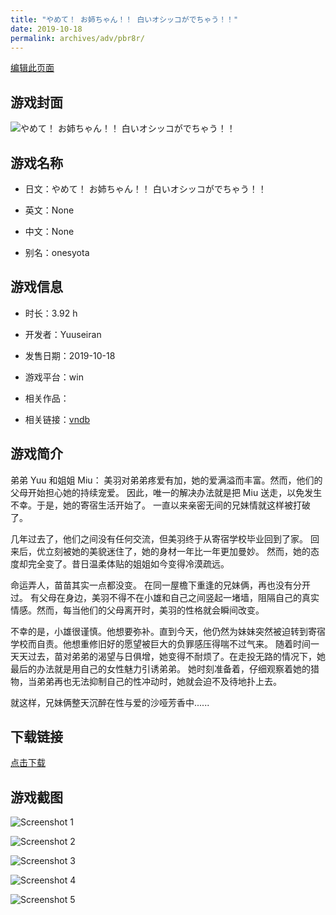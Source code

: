 ```yaml
---
title: "やめて！ お姉ちゃん！！ 白いオシッコがでちゃう！！"
date: 2019-10-18
permalink: archives/adv/pbr8r/
---
```

[编辑此页面](https://github.com/ACG-3/ADV3-source/blob/main/source/_posts/%E3%82%84%E3%82%81%E3%81%A6%EF%BC%81%20%E3%81%8A%E5%A7%89%E3%81%A1%E3%82%83%E3%82%93%EF%BC%81%EF%BC%81%20%E7%99%BD%E3%81%84%E3%82%AA%E3%82%B7%E3%83%83%E3%82%B3%E3%81%8C%E3%81%A7%E3%81%A1%E3%82%83%E3%81%86%EF%BC%81%EF%BC%81.md)

## 游戏封面

![やめて！ お姉ちゃん！！ 白いオシッコがでちゃう！！](https://pan.timero.xyz/d/onedrive/img_lib_001/%E3%82%84%E3%82%81%E3%81%A6%EF%BC%81%20%E3%81%8A%E5%A7%89%E3%81%A1%E3%82%83%E3%82%93%EF%BC%81%EF%BC%81%20%E7%99%BD%E3%81%84%E3%82%AA%E3%82%B7%E3%83%83%E3%82%B3%E3%81%8C%E3%81%A7%E3%81%A1%E3%82%83%E3%81%86%EF%BC%81%EF%BC%81_cover.avif)


## 游戏名称

- 日文：やめて！ お姉ちゃん！！ 白いオシッコがでちゃう！！
- 英文：None
- 中文：None

- 别名：onesyota


## 游戏信息

- 时长：3.92 h
- 开发者：Yuuseiran
- 发售日期：2019-10-18
- 游戏平台：win
- 相关作品：

- 相关链接：[vndb](https://vndb.org/v26757)


## 游戏简介

弟弟 Yuu 和姐姐 Miu：
美羽对弟弟疼爱有加，她的爱满溢而丰富。然而，他们的父母开始担心她的持续宠爱。
因此，唯一的解决办法就是把 Miu 送走，以免发生不幸。于是，她的寄宿生活开始了。
一直以来亲密无间的兄妹情就这样被打破了。

几年过去了，他们之间没有任何交流，但美羽终于从寄宿学校毕业回到了家。
回来后，优立刻被她的美貌迷住了，她的身材一年比一年更加曼妙。
然而，她的态度却完全变了。昔日温柔体贴的姐姐如今变得冷漠疏远。

命运弄人，苗苗其实一点都没变。
在同一屋檐下重逢的兄妹俩，再也没有分开过。
有父母在身边，美羽不得不在小雄和自己之间竖起一堵墙，阻隔自己的真实情感。然而，每当他们的父母离开时，美羽的性格就会瞬间改变。

不幸的是，小雄很谨慎。他想要弥补。直到今天，他仍然为妹妹突然被迫转到寄宿学校而自责。他想重修旧好的愿望被巨大的负罪感压得喘不过气来。
随着时间一天天过去，苗对弟弟的渴望与日俱增，她变得不耐烦了。在走投无路的情况下，她最后的办法就是用自己的女性魅力引诱弟弟。
她时刻准备着，仔细观察着她的猎物，当弟弟再也无法抑制自己的性冲动时，她就会迫不及待地扑上去。

就这样，兄妹俩整天沉醉在性与爱的沙哑芳香中......





## 下载链接

[点击下载](https://pan.timero.xyz/onedrive/adv_lib_001/%E3%82%84%E3%82%81%E3%81%A6%EF%BC%81%20%E3%81%8A%E5%A7%89%E3%81%A1%E3%82%83%E3%82%93%EF%BC%81%EF%BC%81%20%E7%99%BD%E3%81%84%E3%82%AA%E3%82%B7%E3%83%83%E3%82%B3%E3%81%8C%E3%81%A7%E3%81%A1%E3%82%83%E3%81%86%EF%BC%81%EF%BC%81)


## 游戏截图


![Screenshot 1](https://pan.timero.xyz/d/onedrive/img_lib_001/%E3%82%84%E3%82%81%E3%81%A6%EF%BC%81%20%E3%81%8A%E5%A7%89%E3%81%A1%E3%82%83%E3%82%93%EF%BC%81%EF%BC%81%20%E7%99%BD%E3%81%84%E3%82%AA%E3%82%B7%E3%83%83%E3%82%B3%E3%81%8C%E3%81%A7%E3%81%A1%E3%82%83%E3%81%86%EF%BC%81%EF%BC%81_Screenshot_1.avif)

![Screenshot 2](https://pan.timero.xyz/d/onedrive/img_lib_001/%E3%82%84%E3%82%81%E3%81%A6%EF%BC%81%20%E3%81%8A%E5%A7%89%E3%81%A1%E3%82%83%E3%82%93%EF%BC%81%EF%BC%81%20%E7%99%BD%E3%81%84%E3%82%AA%E3%82%B7%E3%83%83%E3%82%B3%E3%81%8C%E3%81%A7%E3%81%A1%E3%82%83%E3%81%86%EF%BC%81%EF%BC%81_Screenshot_2.avif)

![Screenshot 3](https://pan.timero.xyz/d/onedrive/img_lib_001/%E3%82%84%E3%82%81%E3%81%A6%EF%BC%81%20%E3%81%8A%E5%A7%89%E3%81%A1%E3%82%83%E3%82%93%EF%BC%81%EF%BC%81%20%E7%99%BD%E3%81%84%E3%82%AA%E3%82%B7%E3%83%83%E3%82%B3%E3%81%8C%E3%81%A7%E3%81%A1%E3%82%83%E3%81%86%EF%BC%81%EF%BC%81_Screenshot_3.avif)

![Screenshot 4](https://pan.timero.xyz/d/onedrive/img_lib_001/%E3%82%84%E3%82%81%E3%81%A6%EF%BC%81%20%E3%81%8A%E5%A7%89%E3%81%A1%E3%82%83%E3%82%93%EF%BC%81%EF%BC%81%20%E7%99%BD%E3%81%84%E3%82%AA%E3%82%B7%E3%83%83%E3%82%B3%E3%81%8C%E3%81%A7%E3%81%A1%E3%82%83%E3%81%86%EF%BC%81%EF%BC%81_Screenshot_4.avif)

![Screenshot 5](https://pan.timero.xyz/d/onedrive/img_lib_001/%E3%82%84%E3%82%81%E3%81%A6%EF%BC%81%20%E3%81%8A%E5%A7%89%E3%81%A1%E3%82%83%E3%82%93%EF%BC%81%EF%BC%81%20%E7%99%BD%E3%81%84%E3%82%AA%E3%82%B7%E3%83%83%E3%82%B3%E3%81%8C%E3%81%A7%E3%81%A1%E3%82%83%E3%81%86%EF%BC%81%EF%BC%81_Screenshot_5.avif)

